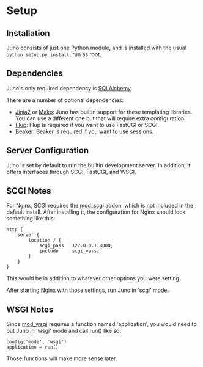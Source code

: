
Setup
=====

Installation
------------

Juno consists of just one Python module, and is installed with the usual
`python setup.py install`, run as root.

Dependencies
------------

Juno's only required dependency is [SQLAlchemy][sqlalchemy].

There are a number of optional dependencies:
    
* [Jinja2][jinja2] or [Mako][mako]: Juno has builtin support for these
  templating libraries.  You can use a different one but that will require
  extra configuration.
* [Flup][flup]: Flup is required if you want to use FastCGI or SCGI.
* [Beaker][beaker]: Beaker is required if you want to use sessions.


Server Configuration
----------------------

Juno is set by default to run the builtin development server.  In addition,
it offers interfaces through SCGI, FastCGI, and WSGI.


SCGI Notes
----------

For Nginx, SCGI requires the [mod_scgi][mod_scgi] addon, which is not included 
in the default install.  After installing it, the configuration for Nginx should
look something like this:
    
    http {
        server {
            location / {
                scgi_pass   127.0.0.1:8000;
                include     scgi_vars;
            }
        }
    }

This would be in addition to whatever other options you were setting.

After starting Nginx with those settings, run Juno in 'scgi' mode.


WSGI Notes
----------

Since [mod_wsgi][mod_wsgi] requires a function named 'application', you would
need to put Juno in 'wsgi' mode and call run() like so:
    
    config('mode', 'wsgi')
    application = run()

Those functions will make more sense later.


[sqlalchemy]: http://www.sqlalchemy.org
[jinja2]:     http://jinja.pocoo.org/2/
[mako]:       http://www.makotemplates.org
[flup]:       http://trac.saddi.org/flup/
[beaker]:     http://wiki.pylonshq.com/display/beaker/Home
[mod_scgi]:   http://wiki.codemongers.com/NginxNgxSCGIModule
[mod_wsgi]:   http://code.google.com/p/modwsgi/
